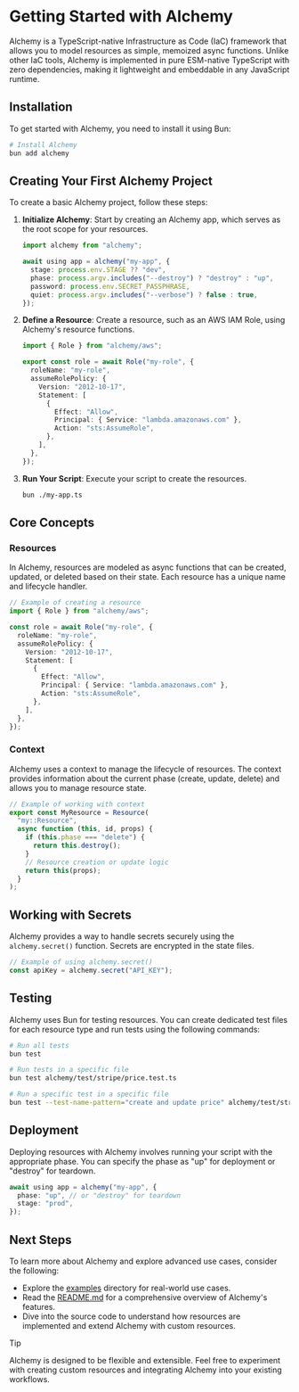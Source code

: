 # Getting Started with Alchemy

Alchemy is a TypeScript-native Infrastructure as Code (IaC) framework that allows you to model resources as simple, memoized async functions. Unlike other IaC tools, Alchemy is implemented in pure ESM-native TypeScript with zero dependencies, making it lightweight and embeddable in any JavaScript runtime.

## Installation

To get started with Alchemy, you need to install it using Bun:

```bash
# Install Alchemy
bun add alchemy
```

## Creating Your First Alchemy Project

To create a basic Alchemy project, follow these steps:

1. **Initialize Alchemy**: Start by creating an Alchemy app, which serves as the root scope for your resources.

   ```ts
   import alchemy from "alchemy";

   await using app = alchemy("my-app", {
     stage: process.env.STAGE ?? "dev",
     phase: process.argv.includes("--destroy") ? "destroy" : "up",
     password: process.env.SECRET_PASSPHRASE,
     quiet: process.argv.includes("--verbose") ? false : true,
   });
   ```

2. **Define a Resource**: Create a resource, such as an AWS IAM Role, using Alchemy's resource functions.

   ```ts
   import { Role } from "alchemy/aws";

   export const role = await Role("my-role", {
     roleName: "my-role",
     assumeRolePolicy: {
       Version: "2012-10-17",
       Statement: [
         {
           Effect: "Allow",
           Principal: { Service: "lambda.amazonaws.com" },
           Action: "sts:AssumeRole",
         },
       ],
     },
   });
   ```

3. **Run Your Script**: Execute your script to create the resources.

   ```bash
   bun ./my-app.ts
   ```

## Core Concepts

### Resources

In Alchemy, resources are modeled as async functions that can be created, updated, or deleted based on their state. Each resource has a unique name and lifecycle handler.

```ts
// Example of creating a resource
import { Role } from "alchemy/aws";

const role = await Role("my-role", {
  roleName: "my-role",
  assumeRolePolicy: {
    Version: "2012-10-17",
    Statement: [
      {
        Effect: "Allow",
        Principal: { Service: "lambda.amazonaws.com" },
        Action: "sts:AssumeRole",
      },
    ],
  },
});
```

### Context

Alchemy uses a context to manage the lifecycle of resources. The context provides information about the current phase (create, update, delete) and allows you to manage resource state.

```ts
// Example of working with context
export const MyResource = Resource(
  "my::Resource",
  async function (this, id, props) {
    if (this.phase === "delete") {
      return this.destroy();
    }
    // Resource creation or update logic
    return this(props);
  }
);
```

## Working with Secrets

Alchemy provides a way to handle secrets securely using the `alchemy.secret()` function. Secrets are encrypted in the state files.

```ts
// Example of using alchemy.secret()
const apiKey = alchemy.secret("API_KEY");
```

## Testing

Alchemy uses Bun for testing resources. You can create dedicated test files for each resource type and run tests using the following commands:

```bash
# Run all tests
bun test

# Run tests in a specific file
bun test alchemy/test/stripe/price.test.ts

# Run a specific test in a specific file
bun test --test-name-pattern="create and update price" alchemy/test/stripe/price.test.ts
```

## Deployment

Deploying resources with Alchemy involves running your script with the appropriate phase. You can specify the phase as "up" for deployment or "destroy" for teardown.

```ts
await using app = alchemy("my-app", {
  phase: "up", // or "destroy" for teardown
  stage: "prod",
});
```

## Next Steps

To learn more about Alchemy and explore advanced use cases, consider the following:

- Explore the [examples](./examples) directory for real-world use cases.
- Read the [README.md](../README.md) for a comprehensive overview of Alchemy's features.
- Dive into the source code to understand how resources are implemented and extend Alchemy with custom resources.

> [!TIP]
> Alchemy is designed to be flexible and extensible. Feel free to experiment with creating custom resources and integrating Alchemy into your existing workflows.